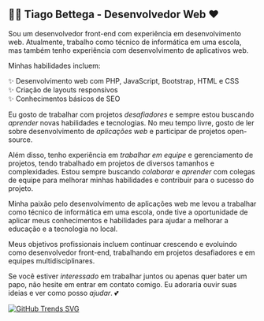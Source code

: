 ## 👨‍💻 Tiago Bettega - Desenvolvedor Web ❤
Sou um desenvolvedor front-end com experiência em desenvolvimento web. Atualmente, trabalho como técnico de informática em uma escola, mas também tenho experiência com desenvolvimento de aplicativos web.

Minhas habilidades incluem:

✨ Desenvolvimento web com PHP, JavaScript, Bootstrap, HTML e CSS <br>
✨ Criação de layouts responsivos <br>
✨ Conhecimentos básicos de SEO

Eu gosto de trabalhar com projetos _desafiadores_ e sempre estou buscando _aprender_ novas habilidades e tecnologias. No meu tempo livre, gosto de ler sobre desenvolvimento de _aplicações web_ e participar de projetos open-source.

Além disso, tenho experiência em _trabalhar em equipe_ e gerenciamento de projetos, tendo trabalhado em projetos de diversos tamanhos e complexidades. Estou sempre buscando _colaborar_ e _aprender_ com colegas de equipe para melhorar minhas habilidades e contribuir para o sucesso do projeto.

Minha paixão pelo desenvolvimento de aplicações web me levou a trabalhar como técnico de informática em uma escola, onde tive a oportunidade de aplicar meus conhecimentos e habilidades para ajudar a melhorar a educação e a tecnologia no local.

Meus objetivos profissionais incluem continuar crescendo e evoluindo como desenvolvedor front-end, trabalhando em projetos desafiadores e em equipes multidisciplinares.

Se você estiver _interessado_ em trabalhar juntos ou apenas quer bater um papo, não hesite em entrar em contato comigo. Eu adoraria ouvir suas ideias e ver como posso _ajudar_. 💕

[![GitHub Trends SVG](https://api.githubtrends.io/user/svg/tago-dev/repos?time_range=one_year&loc_metric=changed&theme=dark)](https://githubtrends.io)
